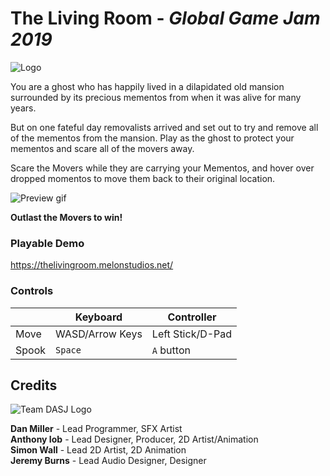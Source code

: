 # The Living Room - *Global Game Jam 2019*
![Logo](https://github.com/watermelonpizza/thelivingroom/blob/master/Press/logo.png)


You are a ghost who has happily lived in a dilapidated old mansion surrounded by its precious mementos from when it was alive for many years. 

But on one fateful day removalists arrived and set out to try and remove all of the mementos from the mansion.
Play as the ghost to protect your mementos and scare all of the movers away.

Scare the Movers while they are carrying your Mementos, and hover over dropped momentos to move them back to their original location.

![Preview gif](https://github.com/watermelonpizza/thelivingroom/blob/master/Press/previewGIF.gif)

**Outlast the Movers to win!**

### Playable Demo
https://thelivingroom.melonstudios.net/

### Controls
||Keyboard|Controller|
|--|--|--|
|Move|WASD/Arrow Keys|Left Stick/D-Pad|
|Spook|`Space`|`A` button|

## Credits
  
![Team DASJ Logo](https://github.com/watermelonpizza/thelivingroom/blob/master/Press/team_dasj.png)

**Dan Miller** - Lead Programmer, SFX Artist  
**Anthony Iob** - Lead Designer, Producer, 2D Artist/Animation  
**Simon Wall** - Lead 2D Artist, 2D Animation  
**Jeremy Burns** - Lead Audio Designer, Designer
